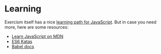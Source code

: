# Learning

Exercism itself has a nice [learning path for JavaScript](https://exercism.org/tracks/javascript/concepts).
But in case you need more, here are some resources:

- [Learn JavaScript on MDN](https://developer.mozilla.org/en-US/docs/Learn/JavaScript)
- [ES6 Katas](http://es6katas.org)
- [Babel docs](https://babeljs.io/docs/en/learn/)
